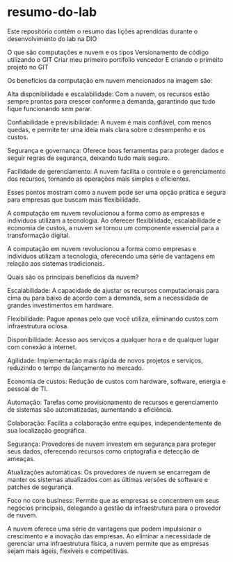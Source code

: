 # resumo-do-lab
Este repositório contém o resumo das lições aprendidas durante o desenvolvimento do lab na DIO

O que são computações e nuvem e os tipos
Versionamento de código utilizando o GIT
Criar meu primeiro portifolio vencedor
E criando o primeito projeto no GIT

Os benefícios da computação em nuvem mencionados na imagem são:

Alta disponibilidade e escalabilidade: Com a nuvem, os recursos estão sempre prontos para crescer conforme a demanda, garantindo que tudo fique funcionando sem parar.

Confiabilidade e previsibilidade: A nuvem é mais confiável, com menos quedas, e permite ter uma ideia mais clara sobre o desempenho e os custos.

Segurança e governança: Oferece boas ferramentas para proteger dados e seguir regras de segurança, deixando tudo mais seguro.

Facilidade de gerenciamento: A nuvem facilita o controle e o gerenciamento dos recursos, tornando as operações mais simples e eficientes.

Esses pontos mostram como a nuvem pode ser uma opção prática e segura para empresas que buscam mais flexibilidade.

A computação em nuvem revolucionou a forma como as empresas e indivíduos utilizam a tecnologia. Ao oferecer flexibilidade, escalabilidade e economia de custos, a nuvem se tornou um componente essencial para a transformação digital.

A computação em nuvem revolucionou a forma como empresas e indivíduos utilizam a tecnologia, oferecendo uma série de vantagens em relação aos sistemas tradicionais.

Quais são os principais benefícios da nuvem?

Escalabilidade: A capacidade de ajustar os recursos computacionais para cima ou para baixo de acordo com a demanda, sem a necessidade de grandes investimentos em hardware.

Flexibilidade: Pague apenas pelo que você utiliza, eliminando custos com infraestrutura ociosa.

Disponibilidade: Acesso aos serviços a qualquer hora e de qualquer lugar com conexão à internet.

Agilidade: Implementação mais rápida de novos projetos e serviços, reduzindo o tempo de lançamento no mercado.

Economia de custos: Redução de custos com hardware, software, energia e pessoal de TI.

Automação: Tarefas como provisionamento de recursos e gerenciamento de sistemas são automatizadas, aumentando a eficiência.

Colaboração: Facilita a colaboração entre equipes, independentemente de sua localização geográfica.

Segurança: Provedores de nuvem investem em segurança para proteger seus dados, oferecendo recursos como criptografia e detecção de ameaças.

Atualizações automáticas: Os provedores de nuvem se encarregam de manter os sistemas atualizados com as últimas versões de software e patches de segurança.

Foco no core business: Permite que as empresas se concentrem em seus negócios principais, delegando a gestão da infraestrutura para o provedor de nuvem.

A nuvem oferece uma série de vantagens que podem impulsionar o crescimento e a inovação das empresas. Ao eliminar a necessidade de gerenciar uma infraestrutura física, a nuvem permite que as empresas sejam mais ágeis, flexíveis e competitivas.
